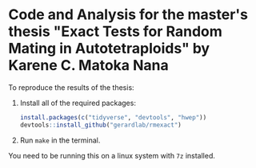 # Code and Analysis for the master's thesis "Exact Tests for Random Mating in Autotetraploids" by Karene C. Matoka Nana

To reproduce the results of the thesis:

1. Install all of the required packages:
    ``` r
    install.packages(c("tidyverse", "devtools", "hwep"))
    devtools::install_github("gerardlab/rmexact")
    ```
    
2. Run `make` in the terminal.

You need to be running this on a linux system with `7z` installed.
